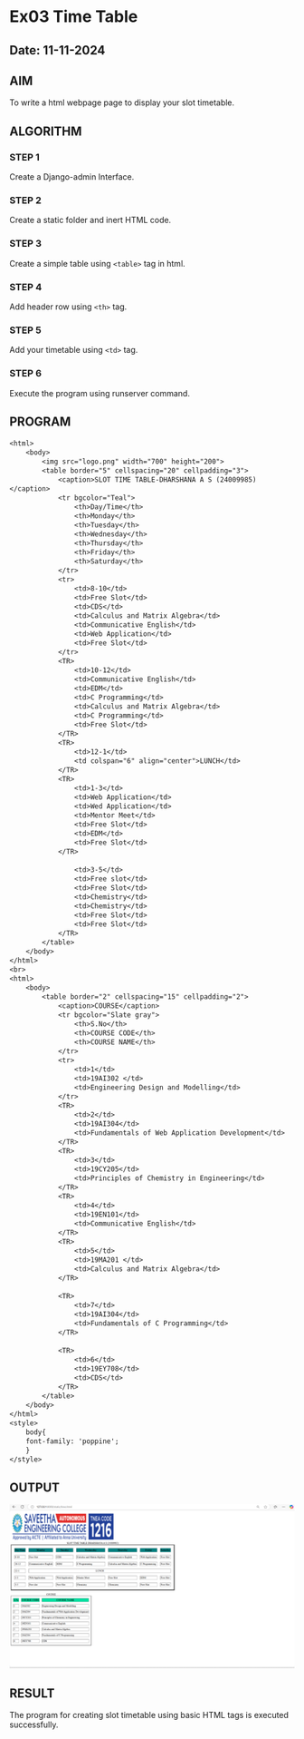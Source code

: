 # Ex03 Time Table
## Date: 11-11-2024


## AIM
To write a html webpage page to display your slot timetable.

## ALGORITHM
### STEP 1
Create a Django-admin Interface.

### STEP 2
Create a static folder and inert HTML code.

### STEP 3
Create a simple table using ```<table>``` tag in html.

### STEP 4
Add header row using ```<th>``` tag.

### STEP 5
Add your timetable using ```<td>``` tag.

### STEP 6
Execute the program using runserver command.

## PROGRAM
```
<html>
    <body>
        <img src="logo.png" width="700" height="200">
        <table border="5" cellspacing="20" cellpadding="3">
            <caption>SLOT TIME TABLE-DHARSHANA A S (24009985)</caption>
            <tr bgcolor="Teal">
                <th>Day/Time</th>
                <th>Monday</th>
                <th>Tuesday</th>
                <th>Wednesday</th>
                <th>Thursday</th>
                <th>Friday</th>
                <th>Saturday</th>
            </tr>
            <tr>
                <td>8-10</td>
                <td>Free Slot</td>
                <td>CDS</td>
                <td>Calculus and Matrix Algebra</td>
                <td>Communicative English</td>
                <td>Web Application</td>
                <td>Free Slot</td>
            </tr>
            <TR>
                <td>10-12</td>
                <td>Communicative English</td>
                <td>EDM</td>
                <td>C Programming</td>
                <td>Calculus and Matrix Algebra</td>
                <td>C Programming</td>
                <td>Free Slot</td>
            </TR>
            <TR>
                <td>12-1</td>
                <td colspan="6" align="center">LUNCH</td>
            </TR>
            <TR>
                <td>1-3</td>
                <td>Web Application</td>
                <td>Wed Application</td>
                <td>Mentor Meet</td>
                <td>Free Slot</td>
                <td>EDM</td>
                <td>Free Slot</td>
            </TR>
            
                <td>3-5</td>
                <td>Free slot</td>
                <td>Free Slot</td>
                <td>Chemistry</td>
                <td>Chemistry</td>
                <td>Free Slot</td>
                <td>Free Slot</td>
            </TR>
        </table>
    </body>
</html>
<br>
<html>
    <body>
        <table border="2" cellspacing="15" cellpadding="2">
            <caption>COURSE</caption>
            <tr bgcolor="Slate gray">
                <th>S.No</th>
                <th>COURSE CODE</th>
                <th>COURSE NAME</th>
            </tr>
            <tr>
                <td>1</td>
                <td>19AI302 </td>
                <td>Engineering Design and Modelling</td>
            </tr>
            <TR>
                <td>2</td>
                <td>19AI304</td>
                <td>Fundamentals of Web Application Development</td>
            </TR>
            <TR>
                <td>3</td>
                <td>19CY205</td>
                <td>Principles of Chemistry in Engineering</td>
            </TR>
            <TR>
                <td>4</td>
                <td>19EN101</td>
                <td>Communicative English</td>
            </TR>
            <TR>
                <td>5</td>
                <td>19MA201 </td>
                <td>Calculus and Matrix Algebra</td>
            </TR>
            
            <TR>
                <td>7</td>
                <td>19AI304</td>
                <td>Fundamentals of C Programming</td>
            </TR>

            <TR>
                <td>6</td>
                <td>19EY708</td>
                <td>CDS</td>
            </TR>
        </table>
    </body>
</html>
<style>
    body{
    font-family: 'poppine';
    }
</style>
```


## OUTPUT
![alt text](<Screenshot 2024-11-16 000939.png>)


## RESULT
The program for creating slot timetable using basic HTML tags is executed successfully.
